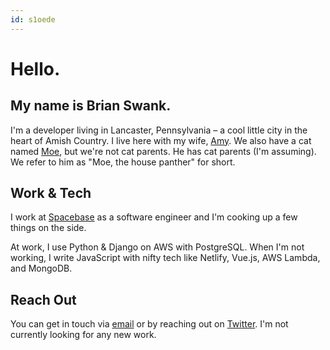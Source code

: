 ```yaml
---
id: s1oede
---
```


# Hello.

## My name is Brian Swank.

I'm a developer living in Lancaster, Pennsylvania – a cool little city in the heart of Amish Country. I live here with my wife, [Amy](https://instagram.com/amynswank). We also have a cat named [Moe](https://www.instagram.com/explore/tags/moethehousepanther/), but we're not cat parents. He has cat parents (I'm assuming). We refer to him as "Moe, the house panther" for short.

## Work & Tech

I work at [Spacebase](https://spacebaseapp.com) as a software engineer and I'm cooking up a few things on the side.

At work, I use Python & Django on AWS with PostgreSQL. When I'm not working, I write JavaScript with nifty tech like Netlify, Vue.js, AWS Lambda, and MongoDB.

## Reach Out

You can get in touch via [email](mailto:brianswank@gmail.com) or by reaching out on [Twitter](https://twitter.com/briansw). I'm not currently looking for any new work.
